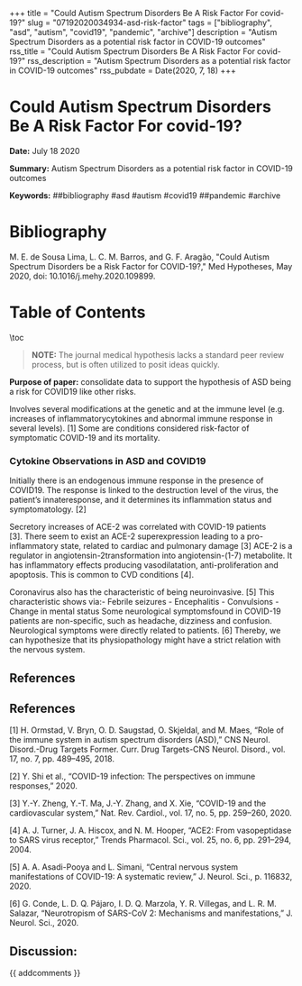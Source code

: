 +++
title = "Could Autism Spectrum Disorders Be A Risk Factor For covid-19?"
slug = "07192020034934-asd-risk-factor"
tags = ["bibliography", "asd", "autism", "covid19", "pandemic", "archive"]
description = "Autism Spectrum Disorders as a potential risk factor in COVID-19 outcomes"
rss_title = "Could Autism Spectrum Disorders Be A Risk Factor For covid-19?"
rss_description = "Autism Spectrum Disorders as a potential risk factor in COVID-19 outcomes"
rss_pubdate = Date(2020, 7, 18)
+++



Could Autism Spectrum Disorders Be A Risk Factor For covid-19?
=========

**Date:** July 18 2020

**Summary:** Autism Spectrum Disorders as a potential risk factor in COVID-19 outcomes

**Keywords:** ##bibliography #asd #autism #covid19 ##pandemic #archive

Bibliography
==========

M. E. de Sousa Lima, L. C. M. Barros, and G. F. Aragão, "Could Autism Spectrum Disorders be a Risk Factor for COVID-19?," Med Hypotheses, May 2020, doi: 10.1016/j.mehy.2020.109899.

Table of Contents
=========

\toc

> **NOTE:** The journal medical hypothesis lacks a standard peer review process, but is often utilized to posit ideas quickly.


**Purpose of paper:** consolidate data to support the hypothesis of ASD being a risk for COVID19 like other risks.

Involves several modifications at the genetic and at the immune level (e.g. increases of inflammatorycytokines and abnormal immune response in several levels). [1] Some are conditions considered risk-factor of symptomatic COVID-19 and its mortality.

### Cytokine Observations in ASD and COVID19

Initially there is an endogenous immune response in the presence of COVID19. The response is linked to the destruction level of the virus, the patient’s innateresponse, and it determines its inflammation status and symptomatology. [2]

Secretory increases of ACE-2 was correlated with COVID-19 patients [3]. There seem to exist an ACE-2 superexpression leading to a pro-inflammatory state, related to cardiac and pulmonary damage [3] ACE-2 is a regulator in angiotensin-2transformation into angiotensin-(1-7) metabolite. It has inflammatory effects producing vasodilatation, anti-proliferation and apoptosis. This is common to CVD conditions [4].

Coronavirus also has the characteristic of being neuroinvasive. [5] This characteristic shows via:- Febrile seizures - Encephalitis - Convulsions - Change in mental status Some neurological symptomsfound in COVID-19 patients are non-specific, such as headache, dizziness and confusion. Neurological symptoms were directly related to patients. [6] Thereby, we can hypothesize that its physiopathology might have a strict relation with the nervous system.

## References

## References

[1] H. Ormstad, V. Bryn, O. D. Saugstad, O. Skjeldal, and M. Maes, “Role of the immune system in autism spectrum disorders (ASD),” CNS Neurol. Disord.-Drug Targets Former. Curr. Drug Targets-CNS Neurol. Disord., vol. 17, no. 7, pp. 489–495, 2018.

[2] Y. Shi et al., “COVID-19 infection: The perspectives on immune responses,” 2020.

[3] Y.-Y. Zheng, Y.-T. Ma, J.-Y. Zhang, and X. Xie, “COVID-19 and the cardiovascular system,” Nat. Rev. Cardiol., vol. 17, no. 5, pp. 259–260, 2020.

[4] A. J. Turner, J. A. Hiscox, and N. M. Hooper, “ACE2: From vasopeptidase to SARS virus receptor,” Trends Pharmacol. Sci., vol. 25, no. 6, pp. 291–294, 2004.

[5] A. A. Asadi-Pooya and L. Simani, “Central nervous system manifestations of COVID-19: A systematic review,” J. Neurol. Sci., p. 116832, 2020.

[6] G. Conde, L. D. Q. Pájaro, I. D. Q. Marzola, Y. R. Villegas, and L. R. M. Salazar, “Neurotropism of SARS-CoV 2: Mechanisms and manifestations,” J. Neurol. Sci., 2020.
## Discussion: 

{{ addcomments }}
